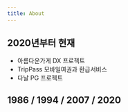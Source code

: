 ```yaml
---
title: About
---
```


## 2020년부터 현재
* 아름다운가게 DX 프로젝트
* TripPass 모바일여권과 환급서비스
* 다날 PG 프로젝트

## 1986 / 1994 / 2007 / 2020
